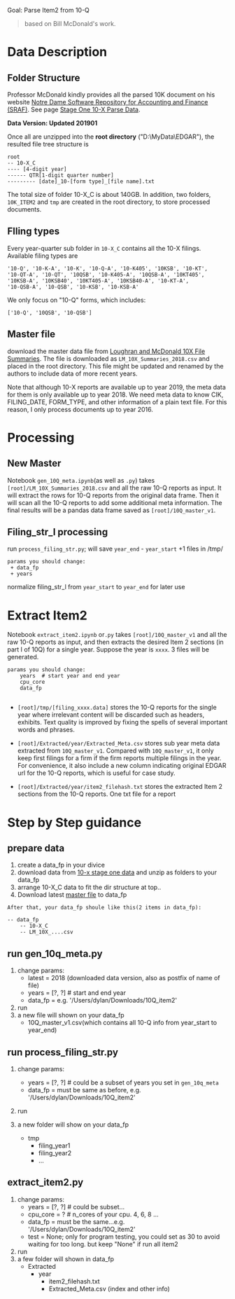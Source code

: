 Goal: Parse Item2 from 10-Q

> based on Bill McDonald's work. 

# Data Description

## Folder Structure
Professor McDonald kindly provides all the parsed 10K document on his website [Notre Dame Software Repository for Accounting and Finance (SRAF)](https://sraf.nd.edu/). See page [Stage One 10-X Parse Data](https://sraf.nd.edu/data/stage-one-10-x-parse-data/). 

**Data Version: Updated 201901**

Once all are unzipped into the **root directory** ("D:\MyData\EDGAR"), the resulted file tree structure is

```
root
-- 10-X_C
---- [4-digit year]
------ QTR[1-digit quarter number]
--------- [date]_10-[form type]_[file name].txt
```


The total size of folder 10-X_C is about 140GB. In addition, two folders, `10K_ITEM2` and `tmp` are created in the root directory, to store processed documents.
## FIling types
Every year-quarter sub folder in `10-X_C` contains all the 10-X filings. Available filing types are


```
'10-Q', '10-K-A', '10-K', '10-Q-A', '10-K405', '10KSB', '10-KT',
'10-QT-A', '10-QT', '10QSB', '10-K405-A', '10QSB-A', '10KT405',
'10KSB-A', '10KSB40', '10KT405-A', '10KSB40-A', '10-KT-A',
'10-QSB-A', '10-QSB', '10-KSB', '10-KSB-A'
```

We only focus on "10-Q" forms, which includes:
```
['10-Q', '10QSB', '10-QSB']
```

## Master file
download the master data file from  [Loughran and McDonald 10X File Summaries](https://sraf.nd.edu/textual-analysis/resources/#LM_10X_Summaries). The file is downloaded as `LM_10X_Summaries_2018.csv` and placed in the root directory. This file might be updated and renamed by the authors to include data of more recent years.

Note that although 10-X reports are available up to year 2019, the meta data for them is only available up to year 2018. We need meta data to know CIK, FILING_DATE, FORM_TYPE, and other information of a plain text file. For this reason, I only process documents up to year 2016.

# Processing
## New Master
Notebook `gen_10Q_meta.ipynb`(as well as `.py`) takes `[root]/LM_10X_Summaries_2018.csv` and all the raw 10-Q reports as input. It will extract the rows for 10-Q reports from the original data frame. Then it will scan all the 10-Q reports to add some additional meta information. The final results will be a pandas data frame saved as `[root]/10Q_master_v1`.
## Filing_str_l processing
run `process_filing_str.py`; will save `year_end` - `year_start` +1 files in /tmp/

```
params you should change:
 + data_fp
 + years

```

normalize filing_str_l from `year_start` to `year_end` for later use



# Extract Item2
Notebook `extract_item2.ipynb` or`.py` takes  `[root]/10Q_master_v1` and all the raw 10-Q reports as input, and then extracts the desired Item 2 sections (in part I of 10Q) for a single year. Suppose the year is `xxxx`.  3 files will be generated.
```
params you should change:
    years  # start year and end year
    cpu_core 
    data_fp 


```

+ `[root]/tmp/[filing_xxxx.data]` stores the 10-Q reports for the single year where irrelevant content will be discarded such as headers, exhibits. Text quality is improved by fixing the spells of several important words and phrases.

+ `[root]/Extracted/year/Extracted_Meta.csv` stores sub year meta data extracted from `10Q_master_v1`. Compared with `10Q_master_v1`, it only keep first filings for a firm if the firm reports multiple filings in the year. For convenience, it also include a new column indicating original EDGAR url for the 10-Q reports, which is useful for case study.

+ `[root]/Extracted/year/item2_filehash.txt` stores the extracted Item 2 sections from the 10-Q reports. One txt file for a report


# Step by Step guidance 

## prepare data
1. create a data_fp in your divice
2. download data from [10-x stage one data](https://drive.google.com/drive/folders/1tZP9A0hrAj8ptNP3VE9weYZ3WDn9jHic)
and unzip as folders to your data_fp
3. arrange 10-X_C data to fit the dir structure at top..
4. Download latest [master file](https://sraf.nd.edu/textual-analysis/resources/#LM_10X_Summaries) to data_fp

```
After that, your data_fp shoule like this(2 items in data_fp):

-- data_fp
    -- 10-X_C
    -- LM_10X_....csv
```
## run gen_10q_meta.py
1. change params:
    + latest = 2018 (downloaded data version, also as postfix of name of file)
    + years = [?, ?] # start and end year
    + data_fp = e.g. '/Users/dylan/Downloads/10Q_item2'
2. run
3. a new file will shown on your data_fp 
    + 10Q_master_v1.csv(which contains all 10-Q info from year_start to year_end)

## run process_filing_str.py
1. change params:
    + years = [?, ?] # could be a subset of years you set in `gen_10q_meta`
    + data_fp = must be same as before, e.g. '/Users/dylan/Downloads/10Q_item2'

2. run
3. a new folder will show on your data_fp
    + tmp
        + filing_year1
        + filing_year2
        + ...
## extract_item2.py
1. change params:
    + years = [?, ?]  # could be subset...
    + cpu_core = ?  # n_cores of your cpu. 4, 6, 8 ...   
    + data_fp = must be the same...e.g. '/Users/dylan/Downloads/10Q_item2'
    + test = None; only for program testing, you could set as 30 to avoid waiting for too long. but keep "None" if run all item2 
2. run
3. a few folder will shown in data_fp
    + Extracted
        + year
            + item2_filehash.txt 
            + Extracted_Meta.csv (index and other info)

